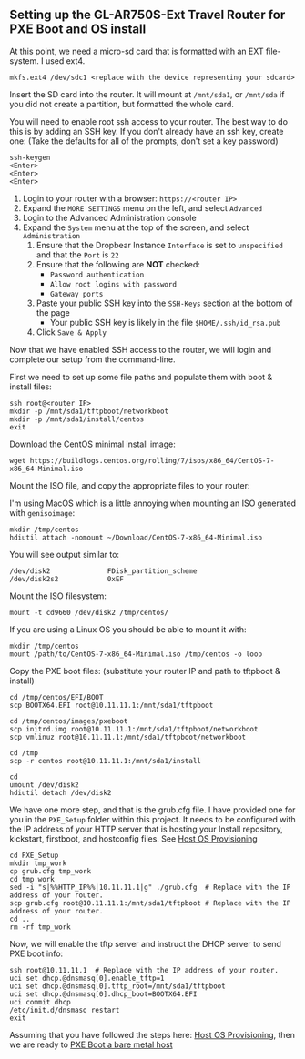## Setting up the GL-AR750S-Ext Travel Router for PXE Boot and OS install

At this point, we need a micro-sd card that is formatted with an EXT file-system.  I used ext4.

    mkfs.ext4 /dev/sdc1 <replace with the device representing your sdcard>

Insert the SD card into the router.  It will mount at `/mnt/sda1`, or `/mnt/sda` if you did not create a partition, but formatted the whole card.

You will need to enable root ssh access to your router.  The best way to do this is by adding an SSH key.  If you don't already have an ssh key, create one: (Take the defaults for all of the prompts, don't set a key password)

    ssh-keygen
    <Enter>
    <Enter>
    <Enter>

1. Login to your router with a browser: `https://<router IP>`
2. Expand the `MORE SETTINGS` menu on the left, and select `Advanced`
3. Login to the Advanced Administration console
4. Expand the `System` menu at the top of the screen, and select `Administration`
   1. Ensure that the Dropbear Instance `Interface` is set to `unspecified` and that the `Port` is `22`
   2. Ensure that the following are __NOT__ checked:
      * `Password authentication`
      * `Allow root logins with password`
      * `Gateway ports`
   3. Paste your public SSH key into the `SSH-Keys` section at the bottom of the page
      * Your public SSH key is likely in the file `$HOME/.ssh/id_rsa.pub`
   4. Click `Save & Apply`

Now that we have enabled SSH access to the router, we will login and complete our setup from the command-line.

First we need to set up some file paths and populate them with boot & install files:

    ssh root@<router IP>
    mkdir -p /mnt/sda1/tftpboot/networkboot
    mkdir -p /mnt/sda1/install/centos
    exit

Download the CentOS minimal install image:

    wget https://buildlogs.centos.org/rolling/7/isos/x86_64/CentOS-7-x86_64-Minimal.iso

Mount the ISO file, and copy the appropriate files to your router:

I'm using MacOS which is a little annoying when mounting an ISO generated with `genisoimage`:

    mkdir /tmp/centos
    hdiutil attach -nomount ~/Download/CentOS-7-x86_64-Minimal.iso

You will see output similar to:

    /dev/disk2          	FDisk_partition_scheme
    /dev/disk2s2        	0xEF                        

Mount the ISO filesystem:

    mount -t cd9660 /dev/disk2 /tmp/centos/

If you are using a Linux OS you should be able to mount it with:

    mkdir /tmp/centos
    mount /path/to/CentOS-7-x86_64-Minimal.iso /tmp/centos -o loop

Copy the PXE boot files: (substitute your router IP and path to tftpboot & install)

    cd /tmp/centos/EFI/BOOT
    scp BOOTX64.EFI root@10.11.11.1:/mnt/sda1/tftpboot

    cd /tmp/centos/images/pxeboot
    scp initrd.img root@10.11.11.1:/mnt/sda1/tftpboot/networkboot
    scp vmlinuz root@10.11.11.1:/mnt/sda1/tftpboot/networkboot

    cd /tmp
    scp -r centos root@10.11.11.1:/mnt/sda1/install

    cd
    umount /dev/disk2
    hdiutil detach /dev/disk2

We have one more step, and that is the grub.cfg file.  I have provided one for you in the `PXE_Setup` folder within this project.  It needs to be configured with the IP address of your HTTP server that is hosting your Install repository, kickstart, firstboot, and hostconfig files.  See [Host OS Provisioning](../Provision_Hosts/Setup_Env.md)

    cd PXE_Setup
    mkdir tmp_work
    cp grub.cfg tmp_work
    cd tmp_work
    sed -i "s|%%HTTP_IP%%|10.11.11.1|g" ./grub.cfg  # Replace with the IP address of your router.
    scp grub.cfg root@10.11.11.1:/mnt/sda1/tftpboot # Replace with the IP address of your router.
    cd ..
    rm -rf tmp_work

Now, we will enable the tftp server and instruct the DHCP server to send PXE boot info:

    ssh root@10.11.11.1  # Replace with the IP address of your router.
    uci set dhcp.@dnsmasq[0].enable_tftp=1
    uci set dhcp.@dnsmasq[0].tftp_root=/mnt/sda1/tftpboot
    uci set dhcp.@dnsmasq[0].dhcp_boot=BOOTX64.EFI
    uci commit dhcp
    /etc/init.d/dnsmasq restart
    exit

Assuming that you have followed the steps here: [Host OS Provisioning](../Provision_Hosts/Setup_Env.md), then we are ready to [PXE Boot a bare metal host](../Provision_Hosts/Install_Bare_Metal.md)
